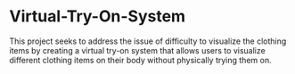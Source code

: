 # Virtual-Try-On-System
This project seeks to address the issue of difficulty to visualize the clothing items by creating a virtual try-on system that allows users to visualize different clothing items on their body without physically trying them on.
